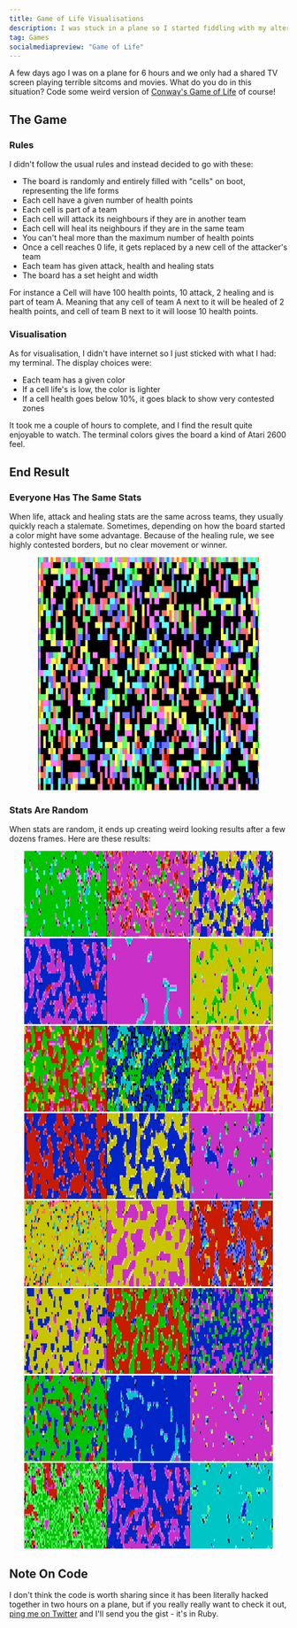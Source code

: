 ```yaml
---
title: Game of Life Visualisations
description: I was stuck in a plane so I started fiddling with my alternative version of Conway's Game of Life. I kind of liked the way the board looked after a while, so I decided to share.
tag: Games
socialmediapreview: "Game of Life"
---
```


A few days ago I was on a plane for 6 hours and we only had a shared TV screen playing terrible sitcoms and movies. What do you do in this situation? Code some weird version of [Conway's Game of Life][1] of course!

## The Game

### Rules

I didn't follow the usual rules and instead decided to go with these:

- The board is randomly and entirely filled with "cells" on boot, representing the life forms
- Each cell have a given number of health points
- Each cell is part of a team
- Each cell will attack its neighbours if they are in another team
- Each cell will heal its neighbours if they are in the same team
- You can't heal more than the maximum number of health points
- Once a cell reaches 0 life, it gets replaced by a new cell of the attacker's team
- Each team has given attack, health and healing stats
- The board has a set height and width

For instance a Cell will have 100 health points, 10 attack, 2 healing and is part of team A. Meaning that any cell of team A next to it will be healed of 2 health points, and cell of team B next to it will loose 10 health points.

### Visualisation

As for visualisation, I didn't have internet so I just sticked with what I had: my terminal. The display choices were:

- Each team has a given color
- If a cell life's is low, the color is lighter
- If a cell health goes below 10%, it goes black to show very contested zones

It took me a couple of hours to complete, and I find the result quite enjoyable to watch. The terminal colors gives the board a kind of Atari 2600 feel.

## End Result

### Everyone Has The Same Stats

When life, attack and healing stats are the same across teams, they usually quickly reach a stalemate. Sometimes, depending on how the board started a color might have some advantage. Because of the healing rule, we see highly contested borders, but no clear movement or winner.

<div class="image-wrapper" style="text-align: center"><img src="/assets/misc/life/life_game.gif" style="width: 400px;"/></div>

### Stats Are Random

When stats are random, it ends up creating weird looking results after a few dozens frames. Here are these results:

<div class="image-wrapper" style="text-align: center"><img src="/assets/misc/life/1.jpg" style="width: 150px;"/><img src="/assets/misc/life/2.jpg" style="width: 150px;"/><img src="/assets/misc/life/3.jpg" style="width: 150px;"/><img src="/assets/misc/life/4.jpg" style="width: 150px;"/><img src="/assets/misc/life/5.jpg" style="width: 150px;"/><img src="/assets/misc/life/6.jpg" style="width: 150px;"/><img src="/assets/misc/life/7.jpg" style="width: 150px;"/><img src="/assets/misc/life/8.jpg" style="width: 150px;"/><img src="/assets/misc/life/9.jpg" style="width: 150px;"/><img src="/assets/misc/life/10.jpg" style="width: 150px;"/><img src="/assets/misc/life/11.jpg" style="width: 150px;"/><img src="/assets/misc/life/12.jpg" style="width: 150px;"/><img src="/assets/misc/life/13.jpg" style="width: 150px;"/><img src="/assets/misc/life/14.jpg" style="width: 150px;"/><img src="/assets/misc/life/15.jpg" style="width: 150px;"/><img src="/assets/misc/life/16.jpg" style="width: 150px;"/><img src="/assets/misc/life/17.jpg" style="width: 150px;"/><img src="/assets/misc/life/18.jpg" style="width: 150px;"/><img src="/assets/misc/life/19.jpg" style="width: 150px;"/><img src="/assets/misc/life/20.jpg" style="width: 150px;"/><img src="/assets/misc/life/21.jpg" style="width: 150px;"/><img src="/assets/misc/life/22.jpg" style="width: 150px;"/><img src="/assets/misc/life/23.jpg" style="width: 150px;"/><img src="/assets/misc/life/24.jpg" style="width: 150px;"/></div>

## Note On Code

I don't think the code is worth sharing since it has been literally hacked together in two hours on a plane, but if you really really want to check it out, [ping me on Twitter][2] and I'll send you the gist - it's in Ruby.

[1]:	https://en.wikipedia.org/wiki/Conway's_Game_of_Life
[2]:	https://twitter.com/marcgg
